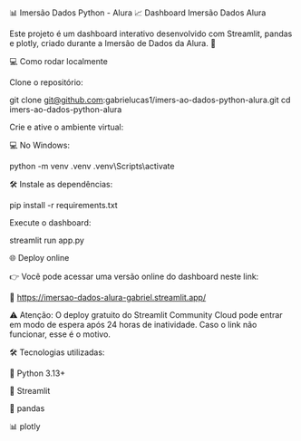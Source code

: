📊 Imersão Dados Python - Alura
📈 Dashboard Imersão Dados Alura

Este projeto é um dashboard interativo desenvolvido com Streamlit, pandas e plotly, criado durante a Imersão de Dados da Alura. 🚀

💻 Como rodar localmente

Clone o repositório:

git clone git@github.com:gabrielucas1/imers-ao-dados-python-alura.git
cd imers-ao-dados-python-alura


Crie e ative o ambiente virtual:

💻 No Windows:

python -m venv .venv
.venv\Scripts\activate


🛠️ Instale as dependências:

pip install -r requirements.txt


Execute o dashboard:

streamlit run app.py



🌐 Deploy online

👉 Você pode acessar uma versão online do dashboard neste link:

🔗 https://imersao-dados-alura-gabriel.streamlit.app/

⚠️ Atenção: O deploy gratuito do Streamlit Community Cloud pode entrar em modo de espera após 24 horas de inatividade. Caso o link não funcionar, esse é o motivo.


🛠️ Tecnologias utilizadas:

🐍 Python 3.13+

🎨 Streamlit

📑 pandas

📊 plotly
